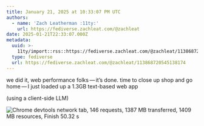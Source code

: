 ```yaml
---
title: January 21, 2025 at 10:33:07 PM UTC
authors:
  - name: 'Zach Leatherman :11ty:'
    url: https://fediverse.zachleat.com/@zachleat
date: 2025-01-21T22:33:07.000Z
metadata:
  uuid: >-
    11ty/import::rss::https://fediverse.zachleat.com/@zachleat/113868720545138174
  type: fediverse
  url: https://fediverse.zachleat.com/@zachleat/113868720545138174
---
```

we did it, web performance folks — it’s done. time to close up shop and go home — I just loaded up a 1.3GB text-based web app

(using a client-side LLM)

![Chrome devtools network tab, 146 requests, 1387 MB transferred, 1409 MB resources, Finish 50.32 s](/assets/c2bec330300307a8-jS6rToxSnMxL.png)